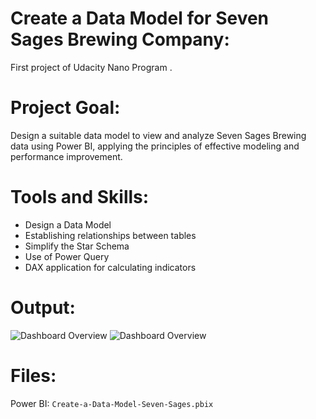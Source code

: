 #  Create a Data Model for Seven Sages Brewing Company:
First project  of  Udacity Nano Program .

# Project Goal:
Design a suitable data model to view and analyze Seven Sages Brewing data using Power BI, applying the principles of effective modeling and performance improvement.

# Tools and Skills:
- Design a Data Model
- Establishing relationships between tables
- Simplify the Star Schema
- Use of Power Query
- DAX application for calculating indicators

# Output:
![Dashboard Overview](udacity-projects/create-data-model-seven-sages/Gross%Profit%and%Unit%Sales%Results.png)
![Dashboard Overview](Gross%Profit%and%Unit%Sales%Results.png)

  
 # Files:
  Power BI: `Create-a-Data-Model-Seven-Sages.pbix`
